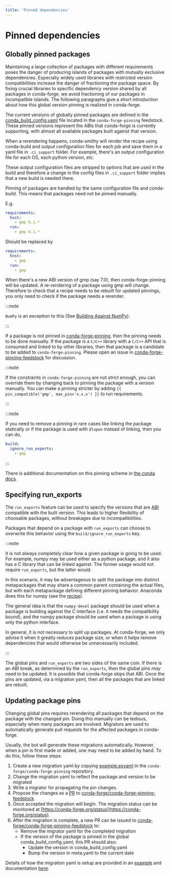 ```yaml
---
title: 'Pinned dependencies'
---
```


<a id="pinned-deps"></a>

<a id="pinned-dependencies"></a>

# Pinned dependencies

<a id="globally-pinned-packages"></a>

<a id="id1"></a>

## Globally pinned packages

Maintaining a large collection of packages with different requirements poses the danger of producing islands of packages with mutually exclusive dependencies.
Especially widely used libraries with restricted version compatibilities increase the danger of fractioning the package space.
By fixing crucial libraries to specific dependency version shared by all packages in conda-forge, we avoid fractioning of our packages in incompatible islands.
The following paragraphs give a short introduction about how this global version pinning is realized in conda-forge.

The current versions of globally pinned packages are defined in the [conda_build_config.yaml](https://github.com/conda-forge/conda-forge-pinning-feedstock/blob/master/recipe/conda_build_config.yaml) file located in the `conda-forge-pinning` feedstock.
These pinned versions represent the ABIs that conda-forge is currently supporting, with almost all available packages built against that version.

When a rerendering happens, conda-smithy will render the recipe using conda-build and output configuration files for each job and save them in a yaml file in `.ci_support` folder. For example, there's an output configuration file for each OS, each python version, etc.

These output configuration files are stripped to options that are used in the build and therefore a change in the config files in `.ci_support` folder implies that a new build is needed there.

Pinning of packages are handled by the same configuration file and conda-build. This means that packages need not be pinned manually.

E.g.

```yaml
requirements:
  host:
    - gmp 6.1.*
  run:
    - gmp 6.1.*
```

Should be replaced by

```yaml
requirements:
  host:
    - gmp
  run:
    - gmp
```

When there's a new ABI version of gmp (say 7.0), then conda-forge-pinning will be updated. A re-rendering of a package using gmp will change. Therefore to check that a recipe needs to be rebuilt for updated pinnings, you only need to check if the package needs a rerender.

:::note

`NumPy` is an exception to this (See [Building Against NumPy](knowledge_base.md#linking-numpy)).

:::

If a package is not pinned in [conda-forge-pinning](https://github.com/conda-forge/conda-forge-pinning-feedstock/blob/master/recipe/conda_build_config.yaml), then the pinning needs to be done manually. If the package is a `C/C++` library with a `C/C++` API that is consumed and linked to by other libraries, then that package is a candidate to be added to `conda-forge-pinning`. Please open an issue in [conda-forge-pinning-feedstock](https://github.com/conda-forge/conda-forge-pinning-feedstock) for discussion.

:::note

If the constraints in `conda-forge-pinning` are not strict enough, you can override them by changing back to pinning the package with a version manually. You can make a pinning stricter by adding `{{ pin_compatible('gmp', max_pin='x.x.x') }}` to run requirements.

:::

:::note

If you need to remove a pinning in rare cases like linking the package statically or if the package is used with `dlopen` instead of linking, then you can do,

```yaml
build:
  ignore_run_exports:
    - gmp
```

:::

There is additional documentation on this pinning scheme in [the conda docs](https://docs.conda.io/projects/conda-build/en/stable/resources/variants.html#build-variants).

<a id="run-exports"></a>

<a id="specifying-run-exports"></a>

## Specifying run_exports

The `run_exports` feature can be used to specify the versions that are [ABI](../glossary.md#abi) compatible with the built version. This leads to higher flexibility of choosable packages, without breakages due to incompatibilities.

Packages that depend on a package with `run_exports` can choose to overwrite this behavior using the `build/ignore_run_exports` key.

:::note

It is not always completely clear how a given package is going to be used.
For example, numpy may be used either as a python package, and it also has a C library that can be linked against.
The former usage would not require `run_exports`, but the latter would.

In this scenario, it may be advantageous to split the package into distinct metapackages that may share a common parent containing the actual files, but with each metapackage defining different pinning behavior.
Anaconda does this for numpy (see the [recipe](https://github.com/AnacondaRecipes/numpy-feedstock/blob/master/recipe/meta.yaml)).

The general idea is that the `numpy-devel` package should be used when a package is building against the C interface (i.e. it needs the compatibility bound), and the numpy package should be used when a package is using only the python interface.

In general, it is not necessary to split up packages. At conda-forge, we only advise it when it greatly reduces package size, or when it helps remove dependencies that would otherwise be unnecessarily included.

:::

The global pins and `run_exports` are two sides of the same coin.
If there is an ABI break, as determined by the `run_exports`, then the global pins _may_ need to be updated. It is possible that conda-forge skips that ABI.
Once the pins are updated, via a migration yaml, then all the packages that are linked are rebuilt.

<a id="update-pins"></a>

<a id="updating-package-pins"></a>

## Updating package pins

Changing global pins requires rerendering all packages that depend on the package with the changed pin. Doing this manually
can be tedious, especially when many packages are involved. Migrators are used to automatically generate pull requests
for the affected packages in conda-forge.

Usually, the bot will generate these migrations automatically. However, when a pin is first made or added, one may need to
be added by hand. To do this, follow these steps:

1. Create a new migration yaml by copying [example.exyaml](https://github.com/conda-forge/conda-forge-pinning-feedstock/blob/master/recipe/migrations/example.exyaml) in the `conda-forge/conda-forge-pinning` repository.
2. Change the migration yaml to reflect the package and version to be migrated
3. Write a migrator for propagating the pin changes.
4. Propose the changes as a [PR](../glossary.md#pr) to [conda-forge/conda-forge-pinning-feedstock](https://github.com/conda-forge/conda-forge-pinning-feedstock).
5. Once accepted the migration will begin. The migration status can be monitored at [https://conda-forge.org/status](https://conda-forge.org/status).
6. After the migration is complete, a new PR can be issued to [conda-forge/conda-forge-pinning-feedstock](https://github.com/conda-forge/conda-forge-pinning-feedstock) to:
   - Remove the migrator yaml for the completed migration
   - If the version of the package is pinned in the global conda_build_config.yaml, this PR should also:
     - Update the version in conda_build_config.yaml
     - Bump the version in meta.yaml to the current date

Details of how the migration yaml is setup are provided in an [example](https://github.com/conda-forge/conda-forge-pinning-feedstock/tree/master/recipe/migrations/example.exyaml)
and documentation [here](https://github.com/regro/cf-scripts/blob/master/README.md#making-migrators).
